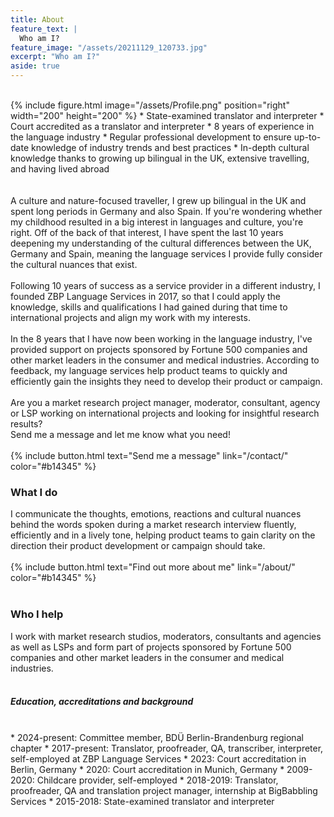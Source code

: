 ```yaml
---
title: About
feature_text: |
  Who am I?
feature_image: "/assets/20211129_120733.jpg"
excerpt: "Who am I?"
aside: true
---
```


<br>
{% include figure.html image="/assets/Profile.png" position="right" width="200" height="200" %}
* State-examined translator and interpreter
* Court accredited as a translator and interpreter
* 8 years of experience in the language industry
* Regular professional development to ensure up-to-date knowledge of industry trends and best practices
* In-depth cultural knowledge thanks to growing up bilingual in the UK, extensive travelling, and having lived abroad
<br><br><br>
A culture and nature-focused traveller, I grew up bilingual in the UK and spent long periods in Germany and also Spain. If you're wondering whether my childhood resulted in a big interest in languages and culture, you're right. Off of the back of that interest, I have spent the last 10 years deepening my understanding of the cultural differences between the UK, Germany and Spain, meaning the language services I provide fully consider the cultural nuances that exist.
<br><br>
Following 10 years of success as a service provider in a different industry, I founded ZBP Language Services in 2017, so that I could apply the knowledge, skills and qualifications I had gained during that time to international projects and align my work with my interests.
<br><br>
In the 8 years that I have now been working in the language industry, I've provided support on projects sponsored by Fortune 500 companies and other market leaders in the consumer and medical industries. According to feedback, my language services help product teams to quickly and efficiently gain the insights they need to develop their product or campaign.
<br><br>
Are you a market research project manager, moderator, consultant, agency or LSP working on international projects and looking for insightful research results?
<br>Send me a message and let me know what you need!<br><br>
{% include button.html text="Send me a message" link="/contact/" color="#b14345" %}
<br>

### What I do

I communicate the thoughts, emotions, reactions and cultural nuances behind the words spoken during a market research interview fluently, efficiently and in a lively tone, helping product teams to gain clarity on the direction their product development or campaign should take.<br><br>
{% include button.html text="Find out more about me" link="/about/" color="#b14345" %}<br><br>

### Who I help

I work with market research studios, moderators, consultants and agencies as well as LSPs and form part of projects sponsored by Fortune 500 companies and other market leaders in the consumer and medical industries.<br><br>
<h5>Education, accreditations and background</h5>
<br>
* 2024-present: Committee member, BDÜ Berlin-Brandenburg regional chapter
* 2017-present: Translator, proofreader, QA, transcriber, interpreter, self-employed at ZBP Language Services
* 2023: Court accreditation in Berlin, Germany
* 2020: Court accreditation in Munich, Germany
* 2009-2020: Childcare provider, self-employed
* 2018-2019: Translator, proofreader, QA and translation project manager, internship at BigBabbling Services
* 2015-2018: State-examined translator and interpreter
<br><br>